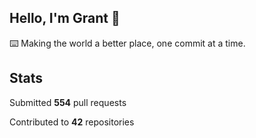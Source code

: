 ## Hello, I'm Grant 👋

⌨️  Making the world a better place, one commit at a time.


## Stats

Submitted **554** pull requests

Contributed to **42** repositories
